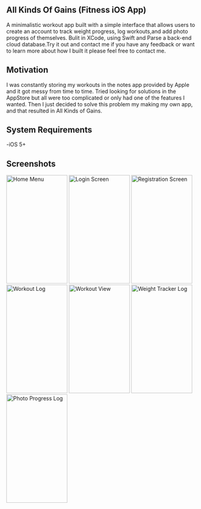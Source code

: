 ## All Kinds Of Gains (Fitness iOS App)

A minimalistic workout app built with a simple interface that allows users to create an account to track weight progress, log workouts,and add photo progress of themselves. Bulit in XCode, using Swift and Parse a back-end cloud database.Try it out and contact me if you have any feedback or want to learn more about how I built it please feel free to contact me.

## Motivation

I was constantly storing my workouts in the notes app provided by Apple and it got messy from time to time. Tried looking for solutions in the AppStore but all were too complicated or only had one of the features I wanted. Then I just decided to solve this problem my making my own app, and that resulted in All Kinds of Gains.

## System Requirements

-iOS 5+

## Screenshots
<img src="http://i.imgur.com/aNhC0gQ.png" alt="Home Menu" width="160" height="284">
<img src="http://i.imgur.com/kzAa6I3.png" alt="Login Screen" width="160" height="284">
<img src="http://i.imgur.com/QavH6Tz.png" alt="Registration Screen" width="160" height="284">
<img src="http://i.imgur.com/k5hxpBb.png" alt="Workout Log" width="160" height="284">
<img src="http://i.imgur.com/3YMyOAC.png" alt="Workout View" width="160" height="284">
<img src="http://i.imgur.com/MzsULE0.png" alt="Weight Tracker Log" width="160" height="284">
<img src="http://i.imgur.com/uLqEXCK.png" alt="Photo Progress Log" width="160" height="284">





